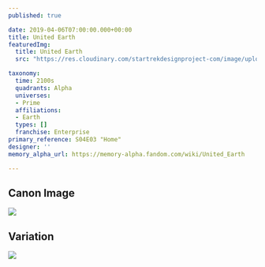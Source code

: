 ```yaml
---
published: true

date: 2019-04-06T07:00:00.000+00:00
title: United Earth
featuredImg:
  title: United Earth
  src: "https://res.cloudinary.com/startrekdesignproject-com/image/upload/v1554877112/UnitedEarth.png"

taxonomy:
  time: 2100s
  quadrants: Alpha
  universes:
  - Prime
  affiliations:
  - Earth
  types: []
  franchise: Enterprise
primary_reference: S04E03 "Home"
designer: ''
memory_alpha_url: https://memory-alpha.fandom.com/wiki/United_Earth

---
```

## Canon Image

![](https://res.cloudinary.com/startrekdesignproject-com/image/upload/v1554607254/UnitedEarth1.jpg)

## Variation

![](https://res.cloudinary.com/startrekdesignproject-com/image/upload/v1559167536/ENT_TheForge_UnitedEarth_Var.jpg)